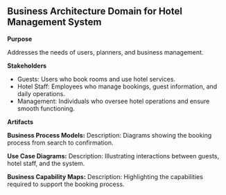 ## Business Architecture Domain for Hotel Management System

**Purpose**

   Addresses the needs of users, planners, and business management.
  
  **Stakeholders**

 - Guests: Users who book rooms and use hotel services.
 - Hotel Staff: Employees who manage bookings, guest information, and
   daily operations.
 - Management: Individuals who oversee hotel operations and ensure
   smooth functioning.

**Artifacts**

**Business Process Models:**
Description: Diagrams showing the booking process from search to confirmation. 

**Use Case Diagrams:**
Description: Illustrating interactions between guests, hotel staff, and the system.

**Business Capability Maps:**
Description: Highlighting the capabilities required to support the booking process.